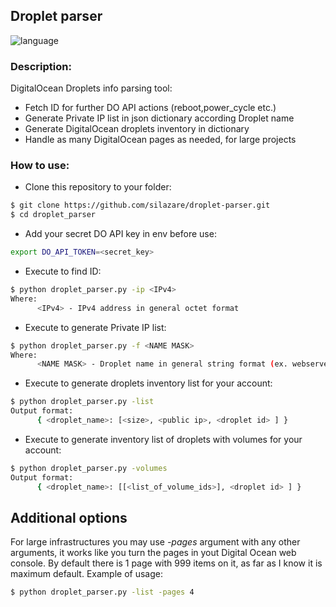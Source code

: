 ## Droplet parser

![language](https://img.shields.io/badge/language-python-blue.svg)

### Description:
DigitalOcean Droplets info parsing tool:

- Fetch ID for further DO API actions (reboot,power_cycle etc.)
- Generate Private IP list in json dictionary according Droplet name
- Generate DigitalOcean droplets inventory in dictionary
- Handle as many DigitalOcean pages as needed, for large projects

### How to use:

- Clone this repository to your folder:
```sh
$ git clone https://github.com/silazare/droplet-parser.git
$ cd droplet_parser
```

- Add your secret DO API key in env before use:
```sh
export DO_API_TOKEN=<secret_key>
```

- Execute to find ID:
```sh
$ python droplet_parser.py -ip <IPv4>
Where: 
      <IPv4> - IPv4 address in general octet format
```

- Execute to generate Private IP list:
```sh
$ python droplet_parser.py -f <NAME MASK>
Where:
      <NAME MASK> - Droplet name in general string format (ex. webserver-)
```

- Execute to generate droplets inventory list for your account:
```sh
$ python droplet_parser.py -list
Output format:
      { <droplet_name>: [<size>, <public ip>, <droplet id> ] }
```

- Execute to generate inventory list of droplets with volumes for your account:
```sh
$ python droplet_parser.py -volumes
Output format:
      { <droplet_name>: [[<list_of_volume_ids>], <droplet id> ] }
```

## Additional options

For large infrastructures you may use *-pages* argument with any other arguments, it works like you turn the pages in yout Digital Ocean web console. By default there is 1 page with 999 items on it, as far as I know it is maximum default.
Example of usage:
```sh
$ python droplet_parser.py -list -pages 4
```